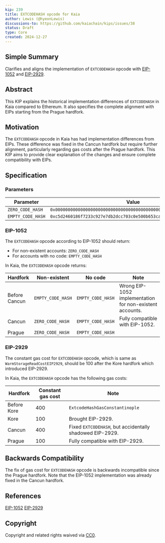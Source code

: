 ```yaml
---
kip: 239
title: EXTCODEHASH opcode for Kaia
author: Lewis (@hyeonLewis)
discussions-to: https://github.com/kaiachain/kips/issues/38
status: Draft
type: Core
created: 2024-12-27
---
```


## Simple Summary

Clarifies and aligns the implementation of `EXTCODEHASH` opcode with [EIP-1052](https://eips.ethereum.org/EIPS/eip-1052) and [EIP-2929](https://eips.ethereum.org/EIPS/eip-2929).

## Abstract

This KIP explains the historical implementation differences of `EXTCODEHASH` in Kaia compared to Ethereum. It also specifies the complete alignment with EIPs starting from the Prague hardfork.

## Motivation

The `EXTCODEHASH` opcode in Kaia has had implementation differences from EIPs. These difference was fixed in the Cancun hardfork but require further alignment, particularly regarding gas costs after the Prague hardfork. This KIP aims to provide clear explanation of the changes and ensure complete compatibility with EIPs.

## Specification

### Parameters

| Parameter         | Value                                                                |
| ----------------- | -------------------------------------------------------------------- |
| `ZERO_CODE_HASH`  | `0x0000000000000000000000000000000000000000000000000000000000000000` |
| `EMPTY_CODE_HASH` | `0xc5d2460186f7233c927e7db2dcc703c0e500b653ca82273b7bfad8045d85a470` |

### EIP-1052

The `EXTCODEHASH` opcode according to EIP-1052 should return:

- For non-existent accounts: `ZERO_CODE_HASH`
- For accounts with no code: `EMPTY_CODE_HASH`

In Kaia, the `EXTCODEHASH` opcode returns:

| Hardfork      | Non-existent      | No code           | Note                                                     |
| ------------- | ----------------- | ----------------- | -------------------------------------------------------- |
| Before Cancun | `EMPTY_CODE_HASH` | `EMPTY_CODE_HASH` | Wrong EIP-1052 implementation for non-existent accounts. |
| Cancun        | `ZERO_CODE_HASH`  | `EMPTY_CODE_HASH` | Fully compatible with EIP-1052.                          |
| Prague        | `ZERO_CODE_HASH`  | `EMPTY_CODE_HASH` |                                                          |

### EIP-2929

The constant gas cost for `EXTCODEHASH` opcode, which is same as `WarmStorageReadCostEIP2929`, should be 100 after the Kore hardfork which introduced EIP-2929.

In Kaia, the `EXTCODEHASH` opcode has the following gas costs:

| Hardfork    | Constant gas cost | Note                                                     |
| ----------- | ----------------- | -------------------------------------------------------- |
| Before Kore | 400               | `ExtcodeHashGasConstantinople`                           |
| Kore        | 100               | Brought EIP-2929.                                        |
| Cancun      | 400               | Fixed `EXTCODEHASH`, but accidentally shadowed EIP-2929. |
| Prague      | 100               | Fully compatible with EIP-2929.                          |

## Backwards Compatibility

The fix of gas cost for `EXTCODEHASH` opcode is backwards incompatible since the Prague hardfork. Note that the EIP-1052 implementation was already fixed in the Cancun hardfork.

## References

[EIP-1052](https://eips.ethereum.org/EIPS/eip-1052)
[EIP-2929](https://eips.ethereum.org/EIPS/eip-2929)

## Copyright

Copyright and related rights waived via [CC0](https://creativecommons.org/publicdomain/zero/1.0/).
